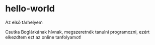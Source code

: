 # hello-world

Az első tárhelyem

Csutka Boglárkának hívnak, megszeretnék tanulni programozni, ezért elkezdtem ezt az online tanfolyamot!

